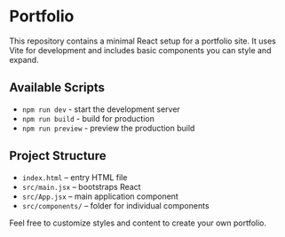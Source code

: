 # Portfolio

This repository contains a minimal React setup for a portfolio site. It uses Vite for development and includes basic components you can style and expand.

## Available Scripts

- `npm run dev` - start the development server
- `npm run build` - build for production
- `npm run preview` - preview the production build

## Project Structure

- `index.html` – entry HTML file
- `src/main.jsx` – bootstraps React
- `src/App.jsx` – main application component
- `src/components/` – folder for individual components

Feel free to customize styles and content to create your own portfolio.
